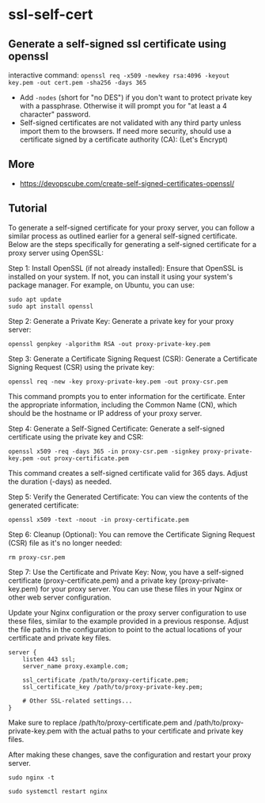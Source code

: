 # ssl-self-cert

## Generate a self-signed ssl certificate using openssl
interactive command: 
```openssl req -x509 -newkey rsa:4096 -keyout key.pem -out cert.pem -sha256 -days 365```
- Add ```-nodes``` (short for "no DES") if you don't want to protect private key with a passphrase. Otherwise it will prompt you for "at least a 4 character" password.
- Self-signed certificates are not validated with any third party unless import them to the browsers. If need more security, should use a certificate signed by a certificate authority (CA): (Let's Encrypt)

## More
- https://devopscube.com/create-self-signed-certificates-openssl/

## Tutorial
To generate a self-signed certificate for your proxy server, you can follow a similar process as outlined earlier for a general self-signed certificate. Below are the steps specifically for generating a self-signed certificate for a proxy server using OpenSSL:

Step 1: Install OpenSSL (if not already installed):
Ensure that OpenSSL is installed on your system. If not, you can install it using your system's package manager. For example, on Ubuntu, you can use:
```
sudo apt update
sudo apt install openssl
```

Step 2: Generate a Private Key:
Generate a private key for your proxy server:

```
openssl genpkey -algorithm RSA -out proxy-private-key.pem
```

Step 3: Generate a Certificate Signing Request (CSR):
Generate a Certificate Signing Request (CSR) using the private key:
```
openssl req -new -key proxy-private-key.pem -out proxy-csr.pem
```
This command prompts you to enter information for the certificate. Enter the appropriate information, including the Common Name (CN), which should be the hostname or IP address of your proxy server.

Step 4: Generate a Self-Signed Certificate:
Generate a self-signed certificate using the private key and CSR:
```
openssl x509 -req -days 365 -in proxy-csr.pem -signkey proxy-private-key.pem -out proxy-certificate.pem
```
This command creates a self-signed certificate valid for 365 days. Adjust the duration (-days) as needed.

Step 5: Verify the Generated Certificate:
You can view the contents of the generated certificate:
```
openssl x509 -text -noout -in proxy-certificate.pem
```

Step 6: Cleanup (Optional):
You can remove the Certificate Signing Request (CSR) file as it's no longer needed:
```
rm proxy-csr.pem
```

Step 7: Use the Certificate and Private Key:
Now, you have a self-signed certificate (proxy-certificate.pem) and a private key (proxy-private-key.pem) for your proxy server. You can use these files in your Nginx or other web server configuration.

Update your Nginx configuration or the proxy server configuration to use these files, similar to the example provided in a previous response. Adjust the file paths in the configuration to point to the actual locations of your certificate and private key files.
```
server {
    listen 443 ssl;
    server_name proxy.example.com;

    ssl_certificate /path/to/proxy-certificate.pem;
    ssl_certificate_key /path/to/proxy-private-key.pem;

    # Other SSL-related settings...
}
```
Make sure to replace /path/to/proxy-certificate.pem and /path/to/proxy-private-key.pem with the actual paths to your certificate and private key files.

After making these changes, save the configuration and restart your proxy server.

```
sudo nginx -t
```
```
sudo systemctl restart nginx
```




